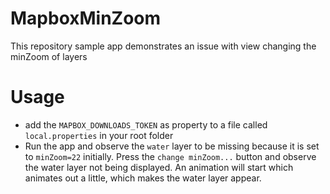 # MapboxMinZoom
This repository sample app demonstrates an issue with view changing the minZoom of layers

# Usage
- add the `MAPBOX_DOWNLOADS_TOKEN` as property to a file called `local.properties` in your root folder
- Run the app and observe the `water` layer to be missing because it is set to `minZoom=22` initially. Press the `change minZoom...` button and observe the water layer not being displayed. An animation will start which animates out a little, which makes the water layer appear.

